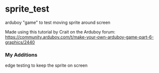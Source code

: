 # sprite_test
arduboy "game" to test moving sprite around screen

Made using this tutorial by Crait on the Arduboy forum:
https://community.arduboy.com/t/make-your-own-arduboy-game-part-6-graphics/2440

### My Additions
edge testing to keep the sprite on screen